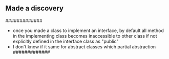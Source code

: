 ## Made a discovery

#############
- once you made a class to implement an interface,
by default all method in the implementing class
becomes inaccessible to other class if not
explicitly defined in the interface class
as "public"
- I don't know if it same for abstract 
classes which partial abstraction\
#############